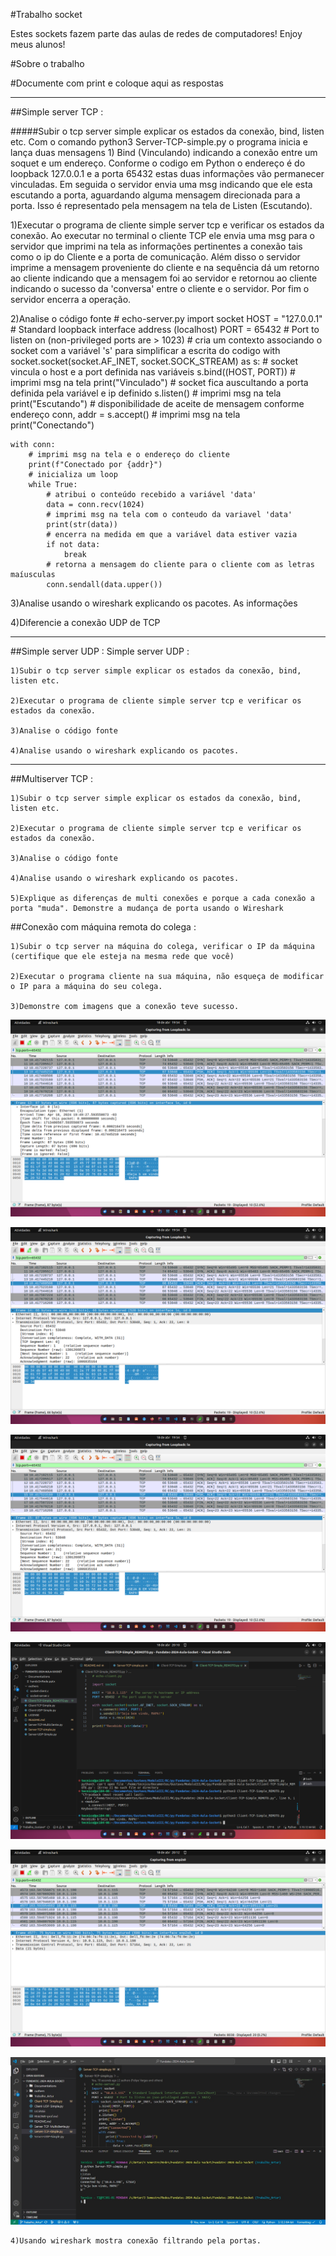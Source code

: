 #Trabalho socket

Estes sockets fazem parte das aulas de redes de computadores! Enjoy meus alunos!


#Sobre o trabalho

#Documente com print e coloque aqui as respostas 
***
##Simple server TCP :

#####Subir o tcp server simple explicar os estados da conexão, bind, listen etc.
    Com o comando python3 Server-TCP-simple.py o programa inicia e lança duas mensagens 1) Bind (Vinculando) indicando a conexão entre um soquet e um endereço. Conforme o codigo em Python o endereço é do loopback 127.0.0.1 e a porta 65432 estas duas informações vão permanecer vinculadas.
    Em seguida o servidor envia uma msg indicando que ele esta escutando a porta, aguardando alguma mensagem direcionada para a porta. Isso é representado pela mensagem na tela de Listen (Escutando).
    
1)Executar o programa de cliente simple server tcp e verificar os estados da conexão.
    Ao executar no terminal o cliente TCP ele envia uma msg para o servidor que imprimi na tela as informações pertinentes a conexão tais como o ip do Cliente e a porta de comunicação. Além disso o servidor imprime a mensagem proveniente do cliente e na sequência dá um retorno ao cliente indicando que a mensagem foi ao servidor e retornou ao cliente indicando o sucesso da 'conversa' entre o cliente e o servidor. Por fim o servidor encerra a operação.
    
2)Analise o código fonte
    # echo-server.py
import socket
HOST = "127.0.0.1"  # Standard loopback interface address (localhost)
PORT = 65432  # Port to listen on (non-privileged ports are > 1023)
    # cria um contexto associando o socket com a variável 's' para simplificar a escrita do codigo
with socket.socket(socket.AF_INET, socket.SOCK_STREAM) as s:
    # socket vincula o host e a port definida nas variáveis
    s.bind((HOST, PORT))
    # imprimi msg na tela
    print("Vinculado")
    # socket fica auscultando a porta definida pela variável e ip definido
    s.listen()
    # imprimi msg na tela
    print("Escutando")
    # disponibilidade de aceite de mensagem conforme endereço 
    conn, addr = s.accept()
    # imprimi msg na tela
    print("Conectando")

    with conn:
        # imprimi msg na tela e o endereço do cliente
        print(f"Conectado por {addr}")
        # inicializa um loop
        while True:
            # atribui o conteúdo recebido a variável 'data'
            data = conn.recv(1024)
            # imprimi msg na tela com o conteudo da variavel 'data'
            print(str(data))
            # encerra na medida em que a variável data estiver vazia
            if not data:
                break
            # retorna a mensagem do cliente para o cliente com as letras maíusculas
            conn.sendall(data.upper())

3)Analise usando o wireshark explicando os pacotes.
    As informações 

4)Diferencie a conexão UDP de TCP
***
##Simple server UDP :
Simple server UDP :

    1)Subir o tcp server simple explicar os estados da conexão, bind, listen etc.

    2)Executar o programa de cliente simple server tcp e verificar os estados da conexão.

    3)Analise o código fonte

    4)Analise usando o wireshark explicando os pacotes.


***
##Multiserver TCP :


    1)Subir o tcp server simple explicar os estados da conexão, bind, listen etc.

    2)Executar o programa de cliente simple server tcp e verificar os estados da conexão.

    3)Analise o código fonte

    4)Analise usando o wireshark explicando os pacotes.

    5)Explique as diferenças de multi conexões e porque a cada conexão a porta "muda". Demonstre a mudança de porta usando o Wireshark

##Conexão com máquina remota do colega :

    1)Subir o tcp server na máquina do colega, verificar o IP da máquina (certifique que ele esteja na mesma rede que você)

    2)Executar o programa cliente na sua máquina, não esqueça de modificar o IP para a máquina do seu colega.

    3)Demonstre com imagens que a conexão teve sucesso.
[![Print Screm](https://github.com/felipengeletrica/Fundatec-2024-Aula-Socket/blob/Trabalho_Gustavo/Documentations/Print_1.png)](https://github.com/felipengeletrica/Fundatec-2024-Aula-Socket/blob/Trabalho_Gustavo/Documentations/Print_1.png)

[![Print Screm](https://github.com/felipengeletrica/Fundatec-2024-Aula-Socket/blob/Trabalho_Gustavo/Documentations/Print_2.png)](https://github.com/felipengeletrica/Fundatec-2024-Aula-Socket/blob/Trabalho_Gustavo/Documentations/Print_2.png)

[![Print Screm](https://github.com/felipengeletrica/Fundatec-2024-Aula-Socket/blob/Trabalho_Gustavo/Documentations/Print_3.png)](https://github.com/felipengeletrica/Fundatec-2024-Aula-Socket/blob/Trabalho_Gustavo/Documentations/Print_3.png)

[![Print Screm](https://github.com/felipengeletrica/Fundatec-2024-Aula-Socket/blob/Trabalho_Gustavo/Documentations/Print_4.png)](https://github.com/felipengeletrica/Fundatec-2024-Aula-Socket/blob/Trabalho_Gustavo/Documentations/Print_4.png)

[![Print Screm](https://github.com/felipengeletrica/Fundatec-2024-Aula-Socket/blob/Trabalho_Gustavo/Documentations/Print_5.png)](https://github.com/felipengeletrica/Fundatec-2024-Aula-Socket/blob/Trabalho_Gustavo/Documentations/Print_5.png)

[![Print Screm](https://github.com/felipengeletrica/Fundatec-2024-Aula-Socket/blob/Trabalho_Gustavo/Documentations/Print_6.jpeg)](https://github.com/felipengeletrica/Fundatec-2024-Aula-Socket/blob/Trabalho_Gustavo/Documentations/Print_6.jpeg)


    4)Usando wireshark mostra conexão filtrando pela portas.


